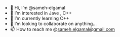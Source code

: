 - 👋 Hi, I’m @sameh-elgamal
- 👀 I’m interested in Jave , C++ 
- 🌱 I’m currently learning C++
- 💞️ I’m looking to collaborate on anything...
- 📫 How to reach me @sameh.elgamal@gmail.com 

<!---
sameh-elgamal/sameh-elgamal is a ✨ special ✨ repository because its `README.md` (this file) appears on your GitHub profile.
You can click the Preview link to take a look at your changes.
--->
